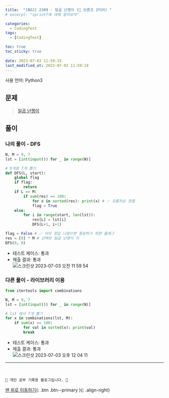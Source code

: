 ```yaml
---
title:  "[BOJ] 2309 - 일곱 난쟁이 (🥉 브론즈 2티어) "
# excerpt: "sprintf에 대해 알아보자"

categories:
  - CodingTest
tags:
  - [CodingTest]

toc: true
toc_sticky: true
 
date: 2023-07-03 11:59:15
last_modified_at: 2023-07-03 11:59:18
---
```


사용 언어: Python3

## 문제
> [일곱 난쟁이](https://www.acmicpc.net/problem/2309)

## 풀이
### 나의 풀이 - DFS
```py
N, M = 9, 7
lst = [int(input()) for _ in range(N)]

# 9개중 7개 뽑기
def DFS(L, start):
    global flag
    if flag:
        return
    if L == M:
        if sum(res) == 100:
            for x in sorted(res): print(x) # ✅ 오름차순 정렬
            flag = True
    else:
        for i in range(start, len(lst)):
            res[L] = lst[i]
            DFS(L+1, i+1)

flag = False # ✅ 이미 정답 나왔으면 종료하기 위한 플래그
res = [0] * M # 선택된 일곱 난쟁이 키
DFS(0, 0)
```
- 테스트 케이스: 통과
- 제출 결과: 통과<br>
![스크린샷 2023-07-03 오전 11 59 54](https://github.com/minju412/jenkins-test/assets/59405576/777c00f1-bb8f-4170-bf69-8cfa83b3b2f0)


### 다른 풀이 - 라이브러리 이용
```py
from itertools import combinations

N, M = 9, 7
lst = [int(input()) for _ in range(N)]

# lst 에서 7개 뽑기
for x in combinations(lst, M):
    if sum(x) == 100:
        for val in sorted(x): print(val)
        break

```
- 테스트 케이스: 통과
- 제출 결과: 통과<br>
![스크린샷 2023-07-03 오후 12 04 11](https://github.com/minju412/jenkins-test/assets/59405576/92bf1a40-94ae-4c54-9656-40f722873764)







***
<br>


    💛 개인 공부 기록용 블로그입니다. 👻

[맨 위로 이동하기](#){: .btn .btn--primary }{: .align-right}